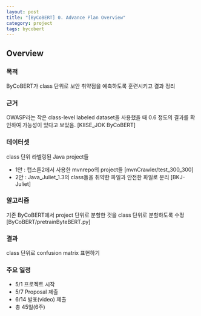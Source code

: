 ```yaml
---
layout: post
title: "[ByCoBERT] 0. Advance Plan Overview"
category: project
tags: bycobert
---
```


## Overview
### 목적
ByCoBERT가 class 단위로 보안 취약점을 예측하도록 훈련시키고 결과 정리

### 근거
OWASP라는 작은 class-level labeled dataset을 사용했을 때 0.6 정도의 결과를 확인하여 가능성이 있다고 보았음. [KIISE_JOK ByCoBERT] 

### 데이터셋
class 단위 라벨링된 Java project들
* 1안 : 캡스톤2에서 사용한 mvnrepo의 project들 [mvnCrawler/test_300_300] 
* 2안 : Java_Juliet_1.3의 class들을 취약한 파일과 안전한 파일로 분리 [BKJ-Juliet]

### 알고리즘
기존 ByCoBERT에서 project 단위로 분할한 것을 class 단위로 분할하도록 수정 [ByCoBERT/pretrainByteBERT.py]

### 결과
class 단위로 confusion matrix 표현하기

### 주요 일정
* 5/1 프로젝트 시작
* 5/7 Proposal 제출
* 6/14 발표(video) 제출
* 총 45일(6주)

<!--links-->